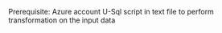 Prerequisite:
		Azure account
		U-Sql script in text file to perform transformation on the input data 